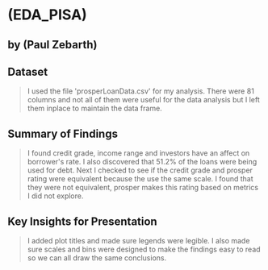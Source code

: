 # (EDA_PISA)
## by (Paul Zebarth)


## Dataset

> I used the file 'prosperLoanData.csv' for my analysis. There were 81 columns and not all of them were useful for the data analysis but I left them inplace to maintain the data frame.


## Summary of Findings

> I found credit grade, income range and investors have an affect on borrower's rate. I also discovered that 51.2% of the loans were being used for debt. Next I checked to see if the credit grade and prosper rating were equivalent because the use the same scale. I found that they were not equivalent, prosper makes this rating based on metrics I did not explore.


## Key Insights for Presentation

> I added plot titles and made sure legends were legible. I also made sure scales and bins were designed to make the findings easy to read so we can all draw the same conclusions.
